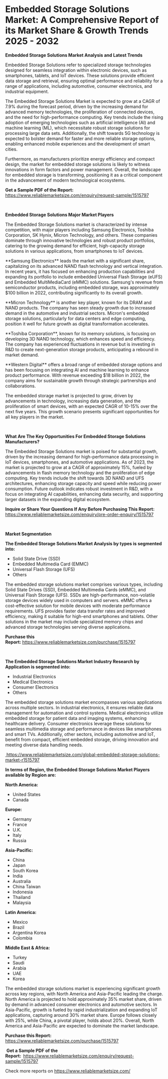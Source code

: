 <p><h1>Embedded Storage Solutions Market: A Comprehensive Report of its Market Share & Growth Trends 2025 - 2032</h1></p><p><strong>Embedded Storage Solutions Market Analysis and Latest Trends</strong></p>
<p><p>Embedded Storage Solutions refer to specialized storage technologies designed for seamless integration within electronic devices, such as smartphones, tablets, and IoT devices. These solutions provide efficient data storage and retrieval, ensuring optimal performance and reliability for a range of applications, including automotive, consumer electronics, and industrial equipment.</p><p>The Embedded Storage Solutions Market is expected to grow at a CAGR of 7.9% during the forecast period, driven by the increasing demand for advanced memory technologies, the proliferation of connected devices, and the need for high-performance computing. Key trends include the rising adoption of emerging technologies such as artificial intelligence (AI) and machine learning (ML), which necessitate robust storage solutions for processing large data sets. Additionally, the shift towards 5G technology is expected to bolster demand for faster and more reliable storage options, enabling enhanced mobile experiences and the development of smart cities.</p><p>Furthermore, as manufacturers prioritize energy efficiency and compact design, the market for embedded storage solutions is likely to witness innovations in form factors and power management. Overall, the landscape for embedded storage is transforming, positioning it as a critical component in the advancement of modern technological ecosystems.</p></p>
<p><strong>Get a Sample PDF of the Report:&nbsp;</strong> <a href="https://www.reliablemarketsize.com/enquiry/request-sample/1515797?utm_campaign=3348&utm_medium=2&utm_source=Github&utm_content=ia&utm_term=29032025&utm_id=embedded-storage-solutions">https://www.reliablemarketsize.com/enquiry/request-sample/1515797</a></p>
<p>&nbsp;</p>
<p><strong>Embedded Storage Solutions Major Market Players</strong></p>
<p><p>The Embedded Storage Solutions market is characterized by intense competition, with major players including Samsung Electronics, Toshiba Corporation, SK Hynix, Micron Technology, and others. These companies dominate through innovative technologies and robust product portfolios, catering to the growing demand for efficient, high-capacity storage solutions in various applications, from smartphones to IoT devices.</p><p>**Samsung Electronics** leads the market with a significant share, capitalizing on its advanced NAND flash technology and vertical integration. In recent years, it has focused on enhancing production capabilities and expanding its portfolio to include embedded Universal Flash Storage (eUFS) and Embedded MultiMediaCard (eMMC) solutions. Samsung's revenue from semiconductor products, including embedded storage, was approximately $100 billion in 2022, contributing significantly to its overall growth.</p><p>**Micron Technology** is another key player, known for its DRAM and NAND products. The company has seen steady growth due to increased demand in the automotive and industrial sectors. Micron's embedded storage solutions, particularly for data centers and edge computing, position it well for future growth as digital transformation accelerates.</p><p>**Toshiba Corporation**, known for its memory solutions, is focusing on developing 3D NAND technology, which enhances speed and efficiency. The company has experienced fluctuations in revenue but is investing in R&D to create next-generation storage products, anticipating a rebound in market demand.</p><p>**Western Digital** offers a broad range of embedded storage options and has been focusing on integrating AI and machine learning to enhance product performance. With revenue exceeding $18 billion in 2022, the company aims for sustainable growth through strategic partnerships and collaborations.</p><p>The embedded storage market is projected to grow, driven by advancements in technology, increasing data generation, and the proliferation of smart devices, with an expected CAGR of 10-15% over the next five years. This growth scenario presents significant opportunities for all key players in the market.</p></p>
<p>&nbsp;</p>
<p><strong>What Are The Key Opportunities For Embedded Storage Solutions Manufacturers?</strong></p>
<p><p>The Embedded Storage Solutions market is poised for substantial growth, driven by the increasing demand for high-performance data processing in IoT devices, smartphones, and automotive applications. As of 2023, the market is projected to grow at a CAGR of approximately 15%, fueled by advancements in flash memory technology and the proliferation of edge computing. Key trends include the shift towards 3D NAND and UFS architectures, enhancing storage capacity and speed while reducing power consumption. Future outlook indicates robust investment in R&D, with a focus on integrating AI capabilities, enhancing data security, and supporting larger datasets in the expanding digital ecosystem.</p></p>
<p><strong>Inquire or Share Your Questions If Any Before Purchasing This Report:</strong> <a href="https://www.reliablemarketsize.com/enquiry/pre-order-enquiry/1515797?utm_campaign=3348&utm_medium=2&utm_source=Github&utm_content=ia&utm_term=29032025&utm_id=embedded-storage-solutions">https://www.reliablemarketsize.com/enquiry/pre-order-enquiry/1515797</a></p>
<p>&nbsp;</p>
<p><strong>Market Segmentation</strong></p>
<p><strong>The Embedded Storage Solutions Market Analysis by types is segmented into:</strong></p>
<p><ul><li>Solid State Drive (SSD)</li><li>Embedded Multimedia Card (EMMC)</li><li>Universal Flash Storage (UFS)</li><li>Others</li></ul></p>
<p><p>The embedded storage solutions market comprises various types, including Solid State Drives (SSD), Embedded Multimedia Cards (eMMC), and Universal Flash Storage (UFS). SSDs are high-performance, non-volatile storage devices widely used in computers and servers. eMMC offers a cost-effective solution for mobile devices with moderate performance requirements. UFS provides faster data transfer rates and improved efficiency, making it suitable for high-end smartphones and tablets. Other solutions in the market may include specialized memory chips and advanced storage technologies serving diverse applications.</p></p>
<p><strong>Purchase this Report:&nbsp;</strong><a href="https://www.reliablemarketsize.com/purchase/1515797?utm_campaign=3348&utm_medium=2&utm_source=Github&utm_content=ia&utm_term=29032025&utm_id=embedded-storage-solutions">https://www.reliablemarketsize.com/purchase/1515797</a></p>
<p>&nbsp;</p>
<p><strong>The Embedded Storage Solutions Market Industry Research by Application is segmented into:</strong></p>
<p><ul><li>Industrial Electronics</li><li>Medical Electronics</li><li>Consumer Electronics</li><li>Others</li></ul></p>
<p><p>The embedded storage solutions market encompasses various applications across multiple sectors. In industrial electronics, it ensures reliable data management for automation and control systems. Medical electronics utilize embedded storage for patient data and imaging systems, enhancing healthcare delivery. Consumer electronics leverage these solutions for seamless multimedia storage and performance in devices like smartphones and smart TVs. Additionally, other sectors, including automotive and IoT, benefit from compact, efficient embedded storage, driving innovation and meeting diverse data handling needs.</p></p>
<p><a href="https://www.reliablemarketsize.com/global-embedded-storage-solutions-market-r1515797?utm_campaign=3348&utm_medium=2&utm_source=Github&utm_content=ia&utm_term=29032025&utm_id=embedded-storage-solutions">&nbsp;https://www.reliablemarketsize.com/global-embedded-storage-solutions-market-r1515797</a></p>
<p><strong>In terms of Region, the Embedded Storage Solutions Market Players available by Region are:</strong></p>
<p>
    <p> <strong> North America: </strong>
        <ul>
            <li>United States</li>
            <li>Canada</li>
        </ul>
        </p> 
    <p> <strong> Europe: </strong>
        <ul>
            <li>Germany</li>
            <li>France</li>
            <li>U.K.</li>
            <li>Italy</li>
            <li>Russia</li>
        </ul>
        </p> 
    <p> <strong> Asia-Pacific: </strong>
        <ul>
            <li>China</li>
            <li>Japan</li>
            <li>South Korea</li>
            <li>India</li>
            <li>Australia</li>
            <li>China Taiwan</li>
            <li>Indonesia</li>
            <li>Thailand</li>
            <li>Malaysia</li>
        </ul>
        </p> 
    <p> <strong> Latin America: </strong>
        <ul>
            <li>Mexico</li>
            <li>Brazil</li>
            <li>Argentina Korea</li>
            <li>Colombia</li>
        </ul>
        </p> 
    <p> <strong> Middle East & Africa: </strong>
        <ul>
            <li>Turkey</li>
            <li>Saudi</li>
            <li>Arabia</li>
            <li>UAE</li>
            <li>Korea</li>
        </ul>
    </p>
    </p>
<p><p>The embedded storage solutions market is experiencing significant growth across key regions, with North America and Asia-Pacific leading the charge. North America is projected to hold approximately 35% market share, driven by demand in advanced consumer electronics and automotive sectors. In Asia-Pacific, growth is fueled by rapid industrialization and expanding IoT applications, capturing around 30% market share. Europe follows closely with 25%, while China, a pivotal player, holds about 20%. Overall, North America and Asia-Pacific are expected to dominate the market landscape.</p></p>
<p><strong>Purchase this Report: </strong><a href="https://www.reliablemarketsize.com/purchase/1515797?utm_campaign=3348&utm_medium=2&utm_source=Github&utm_content=ia&utm_term=29032025&utm_id=embedded-storage-solutions">https://www.reliablemarketsize.com/purchase/1515797</a></p>
<p>&nbsp;<strong>Get a Sample PDF of the Report:&nbsp;&nbsp;</strong><a href="https://www.reliablemarketsize.com/enquiry/request-sample/1515797?utm_campaign=3348&utm_medium=2&utm_source=Github&utm_content=ia&utm_term=29032025&utm_id=embedded-storage-solutions">https://www.reliablemarketsize.com/enquiry/request-sample/1515797</a></p>
<p><strong></strong></p>
<p>Check more reports on <a href="https://www.reliablemarketsize.com/?utm_campaign=3348&utm_medium=2&utm_source=Github&utm_content=ia&utm_term=29032025&utm_id=embedded-storage-solutions">https://www.reliablemarketsize.com/</a></p>